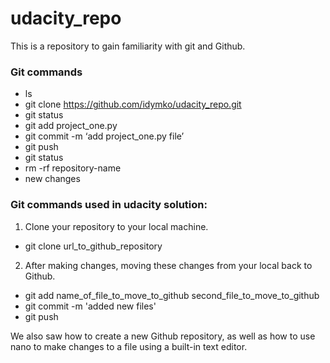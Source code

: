 # udacity_repo
This is a repository to gain familiarity with git and Github.

### Git commands
* ls
* git clone https://github.com/idymko/udacity_repo.git
* git status
* git add project_one.py
* git commit -m ‘add project_one.py file’ 
* git push 
* git status
* rm -rf repository-name
* new changes 

### Git commands used in udacity solution:

1. Clone your repository to your local machine.
* git clone url_to_github_repository

2. After making changes, moving these changes from your local back to Github.
* git add name_of_file_to_move_to_github second_file_to_move_to_github
* git commit -m 'added new files'
* git push

We also saw how to create a new Github repository, as well as how to use nano to make changes to a file using a built-in text editor.